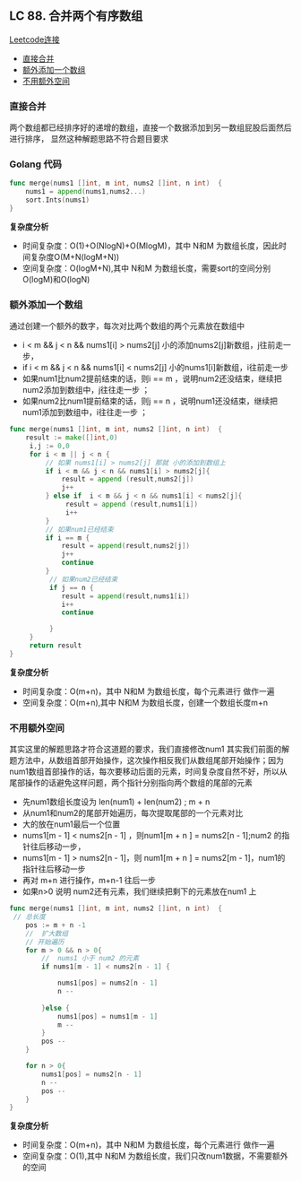 ## LC 88. 合并两个有序数组
[Leetcode连接](https://leetcode.cn/problems/merge-sorted-array/)

- [直接合并](#solution1)
- [额外添加一个数组](#solution2)
- [不用额外空间](#solution3)

### <span id="solution1">直接合并</span>

两个数组都已经排序好的递增的数组，直接一个数据添加到另一数组屁股后面然后进行排序， 显然这种解题思路不符合题目要求

### Golang 代码

``` go
func merge(nums1 []int, m int, nums2 []int, n int)  {
    nums1 = append(nums1,nums2...)
    sort.Ints(nums1)
}    
```

**复杂度分析**
- 时间复杂度：O(1)+O(NlogN)+O(MlogM)，其中 N和M 为数组长度，因此时间复杂度O(M+N(logM+N))
- 空间复杂度：O(logM+N),其中 N和M 为数组长度，需要sort的空间分别O(logM)和O(logN)

### <span id="solution2">额外添加一个数组</span>
通过创建一个额外的数字，每次对比两个数组的两个元素放在数组中
- i < m && j < n && nums1[i] > nums2[j] 小的添加nums2[j]新数组，j往前走一步，
- if  i < m && j < n && nums1[i] < nums2[j] 小的nums1[i]新数组，i往前走一步
- 如果num1比num2提前结束的话，则i == m ，说明num2还没结束，继续把num2添加到数组中，j往往走一步 ；
- 如果num2比num1提前结束的话，则j == n ，说明num1还没结束，继续把num1添加到数组中，i往往走一步 ；

``` go
func merge(nums1 []int, m int, nums2 []int, n int)  {
    result := make([]int,0)
     i,j := 0,0
     for i < m || j < n {
         // 如果 nums1[i] > nums2[j] 那就 小的添加到数组上
         if i < m && j < n && nums1[i] > nums2[j]{
             result = append (result,nums2[j])
             j++
         } else if  i < m && j < n && nums1[i] < nums2[j]{
              result = append (result,nums1[i])
              i++
         }
         // 如果num1已经结束
         if i == m {
             result = append(result,nums2[j])
             j++
             continue
         } 
          // 如果num2已经结束
          if j == n {
             result = append(result,nums1[i])
             i++
             continue

          }
     } 
     return result
}
```

**复杂度分析**
- 时间复杂度：O(m+n)，其中 N和M 为数组长度，每个元素进行 做作一遍
- 空间复杂度：O(m+n),其中 N和M 为数组长度，创建一个数组长度m+n


### <span id="solution3">不用额外空间</span>
其实这里的解题思路才符合这道题的要求，我们直接修改num1
其实我们前面的解题方法中，从数组首部开始操作，这次操作相反我们从数组尾部开始操作；因为num1数组首部操作的话，每次要移动后面的元素，时间复杂度自然不好，所以从尾部操作的话避免这样问题，两个指针分别指向两个数组的尾部的元素
- 先num1数组长度设为 len(num1) + len(num2)  ; m + n 
- 从num1和num2的尾部开始遍历，每次提取尾部的一个元素对比
- 大的放在num1最后一个位置
- nums1[m - 1] < nums2[n - 1] ，则num1[m + n ] = nums2[n - 1];num2 的指针往后移动一步，
- nums1[m - 1] > nums2[n - 1]，则 num1[m + n ] = nums2[m - 1]，num1的指针往后移动一步
- 再对 m+n 进行操作，m+n-1 往后一步
- 如果n>0 说明 num2还有元素，我们继续把剩下的元素放在num1 上
``` go
func merge(nums1 []int, m int, nums2 []int, n int)  {
 // 总长度
    pos := m + n -1
    //  扩大数组
    // 开始遍历
    for m > 0 && n > 0{
        //  nums1 小于 num2 的元素
        if nums1[m - 1] < nums2[n - 1] {

            nums1[pos] = nums2[n - 1]
            n --
            
        }else {
            nums1[pos] = nums1[m - 1]
            m --
        }
        pos --
    }

    for n > 0{
        nums1[pos] = nums2[n - 1]
        n --
        pos --
    }
}    

```
**复杂度分析**
- 时间复杂度：O(m+n)，其中 N和M 为数组长度，每个元素进行 做作一遍
- 空间复杂度：O(1),其中 N和M 为数组长度，我们只改num1数据，不需要额外的空间
